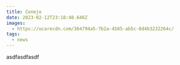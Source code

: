 ```yaml
---
title: Conejo
date: 2023-02-12T23:18:48.646Z
images:
  - https://ucarecdn.com/364794a5-7b2a-4585-ab5c-8d4b3232264c/
tags:
  - news
---
```

asdfasdfasdf